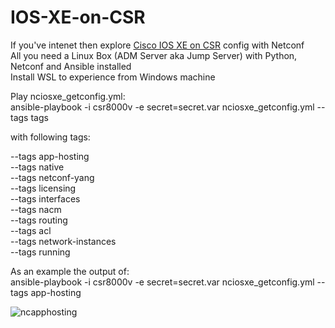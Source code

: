 # IOS-XE-on-CSR
If you've intenet then explore [Cisco IOS XE on CSR](https://devnetsandbox.cisco.com/RM/Diagram/Index/7b4d4209-a17c-4bc3-9b38-f15184e53a94?diagramType=Topology) config with Netconf<br>
All you need a Linux Box (ADM Server aka Jump Server) with Python, Netconf and Ansible installed<br>
Install WSL to experience from Windows machine<br>

Play nciosxe_getconfig.yml:<br> 
ansible-playbook -i csr8000v -e secret=secret.var nciosxe_getconfig.yml --tags tags<br>

with following tags:<br>

--tags app-hosting<br>
--tags native<br>
--tags netconf-yang<br>
--tags licensing<br>
--tags interfaces<br>
--tags nacm<br>
--tags routing<br>
--tags acl<br>
--tags network-instances<br>
--tags running<br>

As an example the output of:<br>
ansible-playbook -i csr8000v -e secret=secret.var nciosxe_getconfig.yml --tags app-hosting<br>

![ncapphosting](https://user-images.githubusercontent.com/47313728/234462886-dea5f231-98c9-48e0-b157-3f32fabc3329.png)



